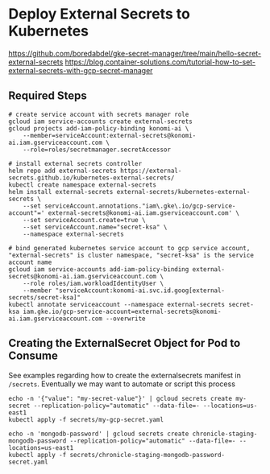 # Deploy External Secrets to Kubernetes

https://github.com/boredabdel/gke-secret-manager/tree/main/hello-secret-external-secrets
https://blog.container-solutions.com/tutorial-how-to-set-external-secrets-with-gcp-secret-manager

## Required Steps

```
# create service account with secrets manager role
gcloud iam service-accounts create external-secrets
gcloud projects add-iam-policy-binding konomi-ai \
    --member=serviceAccount:external-secrets@konomi-ai.iam.gserviceaccount.com \
    --role=roles/secretmanager.secretAccessor

# install external secrets controller
helm repo add external-secrets https://external-secrets.github.io/kubernetes-external-secrets/
kubectl create namespace external-secrets
helm install external-secrets external-secrets/kubernetes-external-secrets \
    --set serviceAccount.annotations."iam\.gke\.io/gcp-service-account"=' external-secrets@konomi-ai.iam.gserviceaccount.com' \
    --set serviceAccount.create=true \
    --set serviceAccount.name="secret-ksa" \
    --namespace external-secrets

# bind generated kubernetes service account to gcp service account, "external-secrets" is cluster namespace, "secret-ksa" is the service account name
gcloud iam service-accounts add-iam-policy-binding external-secrets@konomi-ai.iam.gserviceaccount.com \
    --role roles/iam.workloadIdentityUser \
    --member "serviceAccount:konomi-ai.svc.id.goog[external-secrets/secret-ksa]"
kubectl annotate serviceaccount --namespace external-secrets secret-ksa iam.gke.io/gcp-service-account=external-secrets@konomi-ai.iam.gserviceaccount.com --overwrite
```

## Creating the ExternalSecret Object for Pod to Consume

See examples regarding how to create the externalsecrets manifest in `/secrets`. Eventually we may want to automate or script this process

```
echo -n '{"value": "my-secret-value"}' | gcloud secrets create my-secret --replication-policy="automatic" --data-file=- --locations=us-east1
kubectl apply -f secrets/my-gcp-secret.yaml

echo -n 'mongodb-password' | gcloud secrets create chronicle-staging-mongodb-password --replication-policy="automatic" --data-file=- --locations=us-east1
kubectl apply -f secrets/chronicle-staging-mongodb-password-secret.yaml
```
